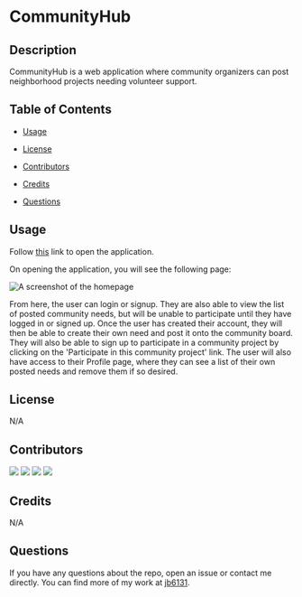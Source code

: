 # CommunityHub

## Description

CommunityHub is a web application where community organizers can post neighborhood projects needing volunteer support.

## Table of Contents

* [Usage](#usage)

* [License](#license)

* [Contributors](#contributors)

* [Credits](#credits)

* [Questions](#questions)

## Usage

Follow [this](https://immense-reef-17910-d38955511dce.herokuapp.com/) link to open the application.

On opening the application, you will see the following page:

![A screenshot of the homepage](./client/src/images/Screenshot.png)

From here, the user can login or signup. They are also able to view the list of posted community needs, but will be unable to participate until they have logged in or signed up. Once the user has created their account, they will then be able to create their own need and post it onto the community board. They will also be able to sign up to participate in a community project by clicking on the 'Participate in this community project' link. The user will also have access to their Profile page, where they can see a list of their own posted needs and remove them if so desired.

## License

N/A

## Contributors

[![](https://github.com/adrummer1.png?size=50)](https://github.com/adrummer1)
[![](https://github.com/jb6131.png?size=50)](https://github.com/jb6131)
[![](https://github.com/kmstephens437.png?size=50)](https://github.com/kmstephens437)
[![](https://github.com/bryanreyes8991.png?size=50)](https://github.com/bryanreyes8991)

## Credits

N/A

## Questions

If you have any questions about the repo, open an issue or contact me directly. You can find more of my work at [jb6131](https://github.com/jb6131/).